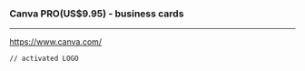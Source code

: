 ### Canva PRO(US$9.95) - business cards
---
https://www.canva.com/



```
// activated LOGO



```

```
```

```
```


